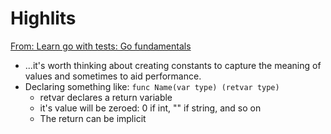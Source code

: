 # Highlits

 
[From: Learn go with tests: Go fundamentals](https://quii.gitbook.io/learn-go-with-tests/go-fundamentals/)
- ...it's worth thinking about creating constants to capture the meaning of values and sometimes to aid performance.
- Declaring something like: `func Name(var type) (retvar type)`
    - retvar declares a return variable
    - it's value will be zeroed: 0 if int, "" if string, and so on
    - The return can be implicit
